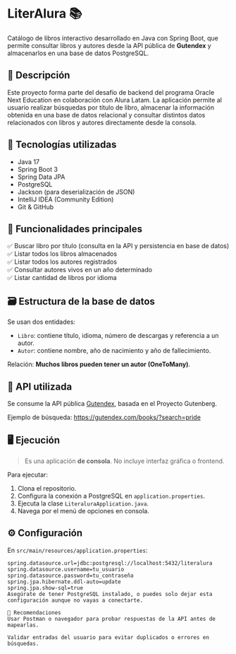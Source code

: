 # LiterAlura 📚

Catálogo de libros interactivo desarrollado en Java con Spring Boot, que permite consultar libros y autores desde la API pública de **Gutendex** y almacenarlos en una base de datos PostgreSQL.

## 🚀 Descripción

Este proyecto forma parte del desafío de backend del programa Oracle Next Education en colaboración con Alura Latam. La aplicación permite al usuario realizar búsquedas por título de libro, almacenar la información obtenida en una base de datos relacional y consultar distintos datos relacionados con libros y autores directamente desde la consola.

## 🔧 Tecnologías utilizadas

- Java 17
- Spring Boot 3
- Spring Data JPA
- PostgreSQL
- Jackson (para deserialización de JSON)
- IntelliJ IDEA (Community Edition)
- Git & GitHub

## 🧠 Funcionalidades principales

✅ Buscar libro por título (consulta en la API y persistencia en base de datos)  
✅ Listar todos los libros almacenados  
✅ Listar todos los autores registrados  
✅ Consultar autores vivos en un año determinado  
✅ Listar cantidad de libros por idioma

## 🗃️ Estructura de la base de datos

Se usan dos entidades:

- `Libro`: contiene título, idioma, número de descargas y referencia a un autor.
- `Autor`: contiene nombre, año de nacimiento y año de fallecimiento.

Relación: **Muchos libros pueden tener un autor (OneToMany)**.

## 🔗 API utilizada

Se consume la API pública [Gutendex](https://gutendex.com/books/), basada en el Proyecto Gutenberg.

Ejemplo de búsqueda:
https://gutendex.com/books/?search=pride

## 🖥️ Ejecución

> Es una aplicación **de consola**. No incluye interfaz gráfica o frontend.

Para ejecutar:

1. Clona el repositorio.
2. Configura la conexión a PostgreSQL en `application.properties`.
3. Ejecuta la clase `LiteraluraApplication.java`.
4. Navega por el menú de opciones en consola.

## ⚙️ Configuración

En `src/main/resources/application.properties`:

```properties
spring.datasource.url=jdbc:postgresql://localhost:5432/literalura
spring.datasource.username=tu_usuario
spring.datasource.password=tu_contraseña
spring.jpa.hibernate.ddl-auto=update
spring.jpa.show-sql=true
Asegúrate de tener PostgreSQL instalado, o puedes solo dejar esta configuración aunque no vayas a conectarte.

🧪 Recomendaciones
Usar Postman o navegador para probar respuestas de la API antes de mapearlas.

Validar entradas del usuario para evitar duplicados o errores en búsquedas.
